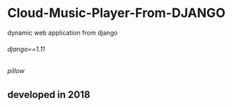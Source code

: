 # Cloud-Music-Player-From-DJANGO
dynamic web application from django 
###### django==1.11
###### pillow
## developed in 2018
